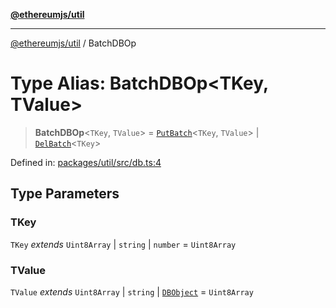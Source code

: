 [**@ethereumjs/util**](../README.md)

***

[@ethereumjs/util](../README.md) / BatchDBOp

# Type Alias: BatchDBOp\<TKey, TValue\>

> **BatchDBOp**\<`TKey`, `TValue`\> = [`PutBatch`](../interfaces/PutBatch.md)\<`TKey`, `TValue`\> \| [`DelBatch`](../interfaces/DelBatch.md)\<`TKey`\>

Defined in: [packages/util/src/db.ts:4](https://github.com/ethereumjs/ethereumjs-monorepo/blob/master/packages/util/src/db.ts#L4)

## Type Parameters

### TKey

`TKey` *extends* `Uint8Array` \| `string` \| `number` = `Uint8Array`

### TValue

`TValue` *extends* `Uint8Array` \| `string` \| [`DBObject`](DBObject.md) = `Uint8Array`
